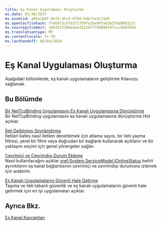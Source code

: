 ```yaml
---
title: Eş Kanal Uygulaması Oluşturma
ms.date: 03/30/2017
ms.assetid: a69a1b8f-8e15-45c5-87b8-bdb71e1c7ab8
ms.openlocfilehash: ffeb973cbf82f1750fa2be90fa8362fda908322c
ms.sourcegitcommit: 3d5d33f384eeba41b2dff79d096f47ccc8d8f03d
ms.translationtype: MT
ms.contentlocale: tr-TR
ms.lasthandoff: 05/04/2018
---
```

# <a name="building-a-peer-channel-application"></a>Eş Kanal Uygulaması Oluşturma
Aşağıdaki bölümlerde, eş kanalı uygulamalarını geliştirme Kılavuzu sağlamak.  
  
## <a name="in-this-section"></a>Bu Bölümde  
 [Bir NetTcpBinding Uygulamasını Eş Kanalı Uygulamasına Dönüştürme](../../../../docs/framework/wcf/feature-details/converting-a-nettcpbinding-application-to-a-peer-channel-application.md)  
 Bir NetTcpBinding uygulamasını eş kanalı uygulamasına dönüştürme Hot açıklar.  
  
 [İleti Dağıtımını Sınırlandırma](../../../../docs/framework/wcf/feature-details/limiting-message-distribution.md)  
 İletileri kafes nasıl iletilen denetlemek için atlama sayısı, bir ileti yayma filtresi, yerel bir filtre veya doğrudan bir bağlantı kullanarak açıklanır ve bir yaklaşım seçimi için genel yönergeler sağlar.  
  
 [Çevrimiçi ve Çevrimdışı Durum Ekleme](../../../../docs/framework/wcf/feature-details/adding-online-and-offline-status.md)  
 Nasıl kullanılacağını açıklar <xref:System.ServiceModel.IOnlineStatus> belirli ayrıntılarını eş kanal bağlantısının çevrimiçi ve çevrimdışı durumunu izlemek için arabirim.  
  
 [Eş Kanalı Uygulamalarını Güvenli Hale Getirme](../../../../docs/framework/wcf/feature-details/securing-peer-channel-applications.md)  
 Taşıma ve ileti tabanlı güvenlik ve eş kanalı uygulamalarını güvenli hale getirmek için en iyi uygulamaları açıklar.  
  
## <a name="see-also"></a>Ayrıca Bkz.  
 [Eş Kanal Kavramları](../../../../docs/framework/wcf/feature-details/peer-channel-concepts.md)
